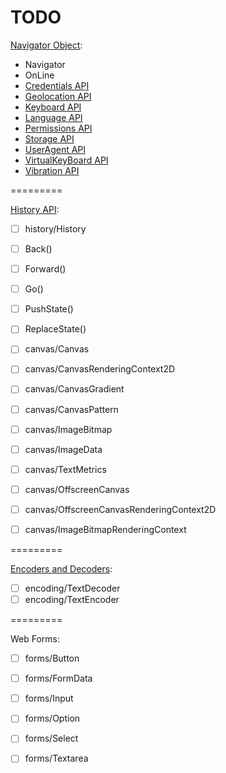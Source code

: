 
# TODO

[Navigator Object](https://html.spec.whatwg.org/multipage/system-state.html#the-navigator-object):

- Navigator
- OnLine
- [Credentials API](https://developer.mozilla.org/en-US/docs/Web/API/Navigator/credentials)
- [Geolocation API](https://developer.mozilla.org/en-US/docs/Web/API/Navigator/geolocation)
- [Keyboard API](https://developer.mozilla.org/en-US/docs/Web/API/Navigator/keyboard)
- [Language API](https://developer.mozilla.org/en-US/docs/Web/API/Navigator/language)
- [Permissions API](https://developer.mozilla.org/en-US/docs/Web/API/Navigator/permissions)
- [Storage API](https://developer.mozilla.org/en-US/docs/Web/API/Navigator/storage)
- [UserAgent API](https://developer.mozilla.org/en-US/docs/Web/API/Navigator/userAgent)
- [VirtualKeyBoard API](https://developer.mozilla.org/en-US/docs/Web/API/Navigator/virtualKeyboard)
- [Vibration API](https://developer.mozilla.org/en-US/docs/Web/API/Navigator/vibrate)

=========

[History API](https://html.spec.whatwg.org/multipage/nav-history-apis.html#the-history-interface):

- [ ] history/History
- [ ] Back()
- [ ] Forward()
- [ ] Go()
- [ ] PushState()
- [ ] ReplaceState()

- [ ] canvas/Canvas
- [ ] canvas/CanvasRenderingContext2D
- [ ] canvas/CanvasGradient
- [ ] canvas/CanvasPattern
- [ ] canvas/ImageBitmap
- [ ] canvas/ImageData
- [ ] canvas/TextMetrics
- [ ] canvas/OffscreenCanvas
- [ ] canvas/OffscreenCanvasRenderingContext2D
- [ ] canvas/ImageBitmapRenderingContext

=========

[Encoders and Decoders](https://encoding.spec.whatwg.org/#encoders-and-decoders):

- [ ] encoding/TextDecoder
- [ ] encoding/TextEncoder

=========

Web Forms:

- [ ] forms/Button
- [ ] forms/FormData
- [ ] forms/Input
- [ ] forms/Option
- [ ] forms/Select
- [ ] forms/Textarea

